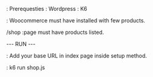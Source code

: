 : Prerequesties
    : Wordpress
    : K6


: Woocommerce must have installed with few products.

/shop
    :page must have products listed.


--- RUN ---

: Add your base URL in index page inside setup method.

: k6 run shop.js